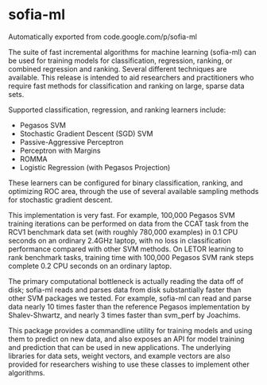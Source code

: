 # sofia-ml
Automatically exported from code.google.com/p/sofia-ml

The suite of fast incremental algorithms for machine learning (sofia-ml) can be used for training models for classification, regression, ranking, or combined regression and ranking. Several different techniques are available. This release is intended to aid researchers and practitioners who require fast methods for classification and ranking on large, sparse data sets.

Supported classification, regression, and ranking learners include:

* Pegasos SVM
* Stochastic Gradient Descent (SGD) SVM
* Passive-Aggressive Perceptron
* Perceptron with Margins
* ROMMA
* Logistic Regression (with Pegasos Projection)

These learners can be configured for binary classification, ranking, and optimizing ROC area, through the use of several available sampling methods for stochastic gradient descent.

This implementation is very fast. For example, 100,000 Pegasos SVM training iterations can be performed on data from the CCAT task from the RCV1 benchmark data set (with roughly 780,000 examples) in 0.1 CPU seconds on an ordinary 2.4GHz laptop, with no loss in classification performance compared with other SVM methods. On LETOR learning to rank benchmark tasks, training time with 100,000 Pegasos SVM rank steps complete 0.2 CPU seconds on an ordinary laptop.

The primary computational bottleneck is actually reading the data off of disk; sofia-ml reads and parses data from disk substantially faster than other SVM packages we tested. For example, sofia-ml can read and parse data nearly 10 times faster than the reference Pegasos implementation by Shalev-Shwartz, and nearly 3 times faster than svm_perf by Joachims.

This package provides a commandline utility for training models and using them to predict on new data, and also exposes an API for model training and prediction that can be used in new applications. The underlying libraries for data sets, weight vectors, and example vectors are also provided for researchers wishing to use these classes to implement other algorithms.
